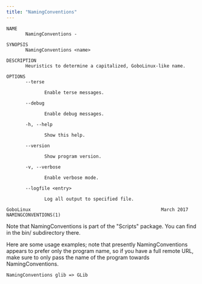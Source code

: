 ```yaml
---
title: "NamingConventions"
---
```


```
NAME
       NamingConventions -

SYNOPSIS
       NamingConventions <name>

DESCRIPTION
       Heuristics to determine a capitalized, GoboLinux-like name.

OPTIONS
       --terse

              Enable terse messages.

       --debug

              Enable debug messages.

       -h, --help

              Show this help.

       --version

              Show program version.

       -v, --verbose

              Enable verbose mode.

       --logfile <entry>

              Log all output to specified file.

GoboLinux                                                March 2017                                     NAMINGCONVENTIONS(1)
```

Note that NamingConventions is part of the "Scripts" package. You can
find in the bin/ subdirectory there.

Here are some usage examples; note that presently NamingConventions appears
to prefer only the program name, so if you have a full remote URL, make sure
to only pass the name of the program towards NamingConventions.

    NamingConventions glib => GLib
